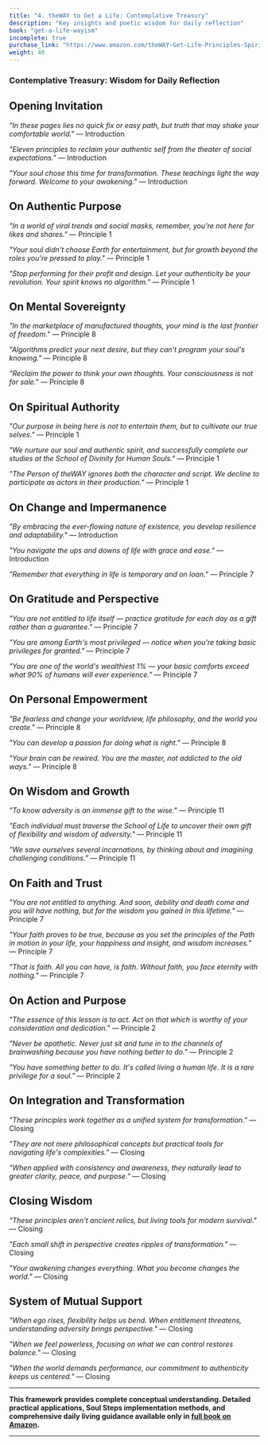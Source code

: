 ```yaml
---
title: "4. theWAY to Get a Life: Contemplative Treasury"
description: "Key insights and poetic wisdom for daily reflection"
book: "get-a-life-wayism"
incomplete: true
purchase_link: "https://www.amazon.com/theWAY-Get-Life-Principles-Spirit-ebook/dp/B0DR9YWPCC/"
weight: 40
---
```


### Contemplative Treasury: Wisdom for Daily Reflection


## Opening Invitation

*"In these pages lies no quick fix or easy path, but truth that may shake your comfortable world."* — Introduction

*"Eleven principles to reclaim your authentic self from the theater of social expectations."* — Introduction

*"Your soul chose this time for transformation. These teachings light the way forward. Welcome to your awakening."* — Introduction

## On Authentic Purpose

*"In a world of viral trends and social masks, remember, you're not here for likes and shares."* — Principle 1

*"Your soul didn't choose Earth for entertainment, but for growth beyond the roles you're pressed to play."* — Principle 1

*"Stop performing for their profit and design. Let your authenticity be your revolution. Your spirit knows no algorithm."* — Principle 1

## On Mental Sovereignty

*"In the marketplace of manufactured thoughts, your mind is the last frontier of freedom."* — Principle 8

*"Algorithms predict your next desire, but they can't program your soul's knowing."* — Principle 8

*"Reclaim the power to think your own thoughts. Your consciousness is not for sale."* — Principle 8

## On Spiritual Authority

*"Our purpose in being here is not to entertain them, but to cultivate our true selves."* — Principle 1

*"We nurture our soul and authentic spirit, and successfully complete our studies at the School of Divinity for Human Souls."* — Principle 1

*"The Person of theWAY ignores both the character and script. We decline to participate as actors in their production."* — Principle 1

## On Change and Impermanence

*"By embracing the ever-flowing nature of existence, you develop resilience and adaptability."* — Introduction

*"You navigate the ups and downs of life with grace and ease."* — Introduction

*"Remember that everything in life is temporary and on loan."* — Principle 7

## On Gratitude and Perspective

*"You are not entitled to life itself — practice gratitude for each day as a gift rather than a guarantee."* — Principle 7

*"You are among Earth's most privileged — notice when you're taking basic privileges for granted."* — Principle 7

*"You are one of the world's wealthiest 1% — your basic comforts exceed what 90% of humans will ever experience."* — Principle 7

## On Personal Empowerment

*"Be fearless and change your worldview, life philosophy, and the world you create."* — Principle 8

*"You can develop a passion for doing what is right."* — Principle 8

*"Your brain can be rewired. You are the master, not addicted to the old ways."* — Principle 8

## On Wisdom and Growth

*"To know adversity is an immense gift to the wise."* — Principle 11

*"Each individual must traverse the School of Life to uncover their own gift of flexibility and wisdom of adversity."* — Principle 11

*"We save ourselves several incarnations, by thinking about and imagining challenging conditions."* — Principle 11

## On Faith and Trust

*"You are not entitled to anything. And soon, debility and death come and you will have nothing, but for the wisdom you gained in this lifetime."* — Principle 7

*"Your faith proves to be true, because as you set the principles of the Path in motion in your life, your happiness and insight, and wisdom increases."* — Principle 7

*"That is faith. All you can have, is faith. Without faith, you face eternity with nothing."* — Principle 7

## On Action and Purpose

*"The essence of this lesson is to act. Act on that which is worthy of your consideration and dedication."* — Principle 2

*"Never be apathetic. Never just sit and tune in to the channels of brainwashing because you have nothing better to do."* — Principle 2

*"You have something better to do. It's called living a human life. It is a rare privilege for a soul."* — Principle 2

## On Integration and Transformation

*"These principles work together as a unified system for transformation."* — Closing

*"They are not mere philosophical concepts but practical tools for navigating life's complexities."* — Closing

*"When applied with consistency and awareness, they naturally lead to greater clarity, peace, and purpose."* — Closing

## Closing Wisdom

*"These principles aren't ancient relics, but living tools for modern survival."* — Closing

*"Each small shift in perspective creates ripples of transformation."* — Closing

*"Your awakening changes everything. What you become changes the world."* — Closing

## System of Mutual Support

*"When ego rises, flexibility helps us bend. When entitlement threatens, understanding adversity brings perspective."* — Closing

*"When we feel powerless, focusing on what we can control restores balance."* — Closing

*"When the world demands performance, our commitment to authenticity keeps us centered."* — Closing


---

**This framework provides complete conceptual understanding. Detailed practical applications, Soul Steps implementation methods, and comprehensive daily living guidance available only in [full book on Amazon](https://www.amazon.com/theWAY-Get-Life-Principles-Spirit-ebook/dp/B0DR9YWPCC/).**

---

